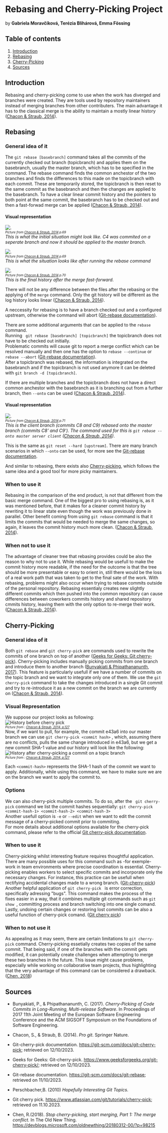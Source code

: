 # Rebasing and Cherry-Picking Project
by **Gabriela Moravčíková, Terézia Blihárová, Emma Fössing**

## Table of contents 
1. [Introduction](#introduction)
2. [Rebasing](#rebasing)   
3. [Cherry-Picking](#cherry-picking)
4. [Sources](#sources)


## Introduction
Rebasing and cherry-picking come to use when the work has diverged and branches were created. They are tools used by repository maintainers instead of merging branches from other contributers. The main advantage it has to the classical merge is the ability to maintain a mostly linear history ([Chacon & Straub, 2014](#pro-git-book)).

## Rebasing

### General idea of it
The ```git rebase [basebranch]``` command takes all the commits of the currently checked out branch (topicbranch) and applies them on the basebranch, usually the master branch, which has to be specified in the command.
The rebase command finds the common anchestor of the two branches and finds the differences to this made on the topicbranch with each commit. These are temporarily stored, the topicbranch is then reset to the same commit as the basebranch and then the changes are applied to the basebranch. To have a clear linear commit history and the pointers to both point at the same commit, the basebranch has to be checked out and then a fast-forwad merge can be applied ([Chacon & Straub, 2014](#pro-git-book)).

#### Visual representation
![.](./pictures/diverged_work_history.png)<br>
*<font size="1"> Picture from [Chacon & Straub, 2014](#pro-git-book) p.69</font>* <br>
*This is what the initial situation might look like. C4 was commited on a seperate branch and now it should be applied to the master branch.* <br>

![.](./pictures/basic_rebase.png)<br>
*<font size="1"> Picture from [Chacon & Straub, 2014](#pro-git-book) p.69</font>* <br>
*This is what the situation looks like after running the rebase command* <br>

![.](./pictures/basic_rebase_after_merge_ff.png) <br>
*<font size="1"> Picture from [Chacon & Straub, 2014](#pro-git-book) p.70</font>* <br>
*This is the final history after the merge fast-forward.* <br>

There will not be any difference between the files after the rebasing or the applying of the ```merge``` command. Only the git history will be different as the log history looks linear ([Chacon & Straub, 2014](#pro-git-book)). 

A neccessity for rebasing is to have a branch checked out and a configured upstream, otherwise the command will abort ([Git-rebase documentation](#git-scm)).


There are some additional arguments that can be applied to the ```rebase``` command. <br>
Running ``` git rebase [basebranch] [topicbranch]``` the topicbranch does not have to be checked out initially. <br>
Problematic commits will cause git to report a merge conflict which can be resolved manually and then one has the option to ```rebase --continue``` or ```rebase --abort``` ([Git-rebase documentation](#git-scm)). <br>
After a topicbranch was rebased, the information is integrated on the basebranch and if the topicbranch is not used anymore it can be deleted with ```git branch -d [topicbranch]```.

If there are multiple branches and the topicbranch does not have a direct common anchestor with the basebranch as it is branching out from a further branch, then ```--onto``` can be used ([Chacon & Straub, 2014](#pro-git-book)).
#### Visual representation
![.](./pictures/rebasing_topic_off_another_topic.png)<br>
*<font size="1"> Picture from [Chacon & Straub, 2014](#pro-git-book) p.71</font>* <br>
*This is the client branch (commits C8 and C9) rebased onto the master branch (commits C8' and C9'). The command used for this is  ```git rebase --onto master server client``` ([Chacon & Straub, 2014](#pro-git-book))*. <br>

This is the same as ```git reset --hard [upstream]```. There are many branch scenarios in which ```--onto``` can be used, for more see the [Git-rebase documentation](#git-scm).

And similar to rebasing, there exists also [Cherry-picking](#cherry-picking), which follows the same idea and a good tool for more picky maintainers.
### When to use it 
Rebasing in the comparison of the end product, is not that different from the basic merge command. One of the biggest pro to using rebasing is, as it was mentioned before, that it makes for a cleaner commit history by rewriting it to linear state even though the work was previously done in parallel. Other benefit coming from using ```git rebase``` command is that it limits the commits that would be needed to merge the same changes, so again, it leaves the commit history much more clean. ([Chacon & Straub, 2014](#pro-git-book)). <br>
### When not to use it 
The advantage of cleaner tree that rebasing provides could be also the reason to why not to use it. While rebasing would be usefull to make the commit history more readable, if the need for the outcome is that the tree should be more presentable or easy to orient in, still there would be the loss of a real work path that was taken to get to the final sate of the work.  With rebasing, problems might also occur when trying to rebase commits outside of the personal repository. Rebasing essentialy creates new slightly different commits which then pushed into the common repository can cause differences between coworkers commits history and shared repository cmmits history, leaving them with the only option to re-merge their work. ([Chacon & Straub, 2014](#pro-git-book)). <br>

## Cherry-Picking
### General idea of it
Both ```git rebase``` and ```git cherry-pick``` are  commands used to rewrite the commits of one branch on top of another ([Geeks for Geeks: Git cherry-pick](#geeks)). Cherry-picking includes manually picking commits from one branch and introduce them to another branch ([Bunyakiati & Phipathananunth, 2017](#cherry_picking_code_commits)). This feature is particularly usefull if we have a number of commits on the topic branch and we want to integrate only one of them.  We use the ```git cherry-pick``` command to take the changes introduced in a single Git commit and try to re-introduce it as a new commit on the branch we are currently on ([Chacon & Straub, 2014](#pro-git-book)). 
### Visual Representation 
We suppose our project looks as following: <br>
![History before cherry pick](./pictures/cherry.png)<br>
*<font size="1"> Picture from : [Chacon & Straub, 2014, p.127](#pro-git-book) </font>*  <br>
Now, if we want to pull, for example, the commit e43a6 into our master branch we can use ``` git cherry-pick <commit hash> ``` , which, assuming there are no conflicts, pulls the same change introduced in e43a6, but we get a new commit SHA-1 value and our history will look like the following: <br>
![History after cherry-picking a commit on a topic branch](./pictures/after_cherry.png)<br> 
*<font size="1"> Picture from : [Chacon & Straub, 2014, p.127](#pro-git-book) </font>*

Each ```<commit-hash>``` represents the SHA-1 hash of the commit we want to apply. Additionally, while using this command, we have to make sure we are on the branch we want to apply the commit to. 

### Options 
We can also cherry-pick multiple commits. To do so, after the ``` git cherry-pick``` command we list the commit hashes sequentially: ``` git cherry-pick <commit-hash-1> <commit-hash-2> <commit-hash-3> ```<br> 
Another usefull option is ```-e``` or ```--edit``` when we want to edit the commit message of a cherry-picked commit prior to commiting. <br>
For more  details about additional options available for the cherry-pick command, please refer to the official [Git cherry-pick documentation](#git-scm2).

 

### When to use it
Cherry-picking whilst interesting feature requires thoughtful application. There are many possible uses for this command such as -for exemple-  work in team environments where precise coordination is essential. Cherry-picking enables workers to select specific commits and incorporate only the necessary changes. For instance, this practice can be usefull when rectifying accidental changes made to a wrong branch. ([Git-cherry-pick](#geeks))
Another helpful application of ```git cherry-pick ``` is error correction, specifically adressing "bugs". This command makes the process of the fixes easier in a way, that it combines multiple git commands such as ```git show ```, committing process and branch switching into one single comand. Lastly, undoing certain changes or restoring lost commits can be also a useful function of cherry-pick comand. ([Git cherry pick](#Atlassian))

### When to not use it
As appealing as it may seem, there are certain limitations to ```git cherry-pick``` command. Cherry-picking essetially creates two copies of the same commit. That being said, if one of the branches with the commit gets modified, it can potentially create challenges when attempting to merge these two branches in the future.  This issue might cause problems, especially while working on collaborative team projects,  thus highlighting that the very advantage of this command can be considered a drawback. ([Chen, 2018](#devblogs))


## Sources
- <a id="cherry_picking_code_commits"></a>Bunyakiati, P., & Phipathananunth, C. (2017). *Cherry-Picking of Code Commits in Long-Running, Multi-release Software*. In Proceedings of 2017 11th Joint Meeting of the European Software Engineering Conference and the ACM SIGSOFT Symposium on the Foundations of Software Engineering. 

- <a id="pro-git-book"></a> Chacon, S., & Straub, B. (2014). *Pro git*. Springer Nature.

- <a id="git-scm2"></a> Git-cherry-pick documentation. https://git-scm.com/docs/git-cherry-pick; retrieved on 12/10/2023.

- <a id="geeks"></a> Geeks for Geeks: Git-cherry-pick. https://www.geeksforgeeks.org/git-cherry-pick/; retrieved on 12/10/2023.

- <a id="git-scm"></a> Git-rebase documentation. https://git-scm.com/docs/git-rebase; retrieved on 11/10/2023.

- Perschbacher,B. (2010) *Hopefully Interesting Git Topics.*

- <a id="atlassian"></a> Git cherry pick. https://www.atlassian.com/git/tutorials/cherry-pick; retrieved on 11.10.2023.

- <a id="devblogs"></a> Chen, R.(2018). *Stop cherry-picking, start merging, Part 1: The merge conflict.* In The Old New Thing. https://devblogs.microsoft.com/oldnewthing/20180312-00/?p=98215



